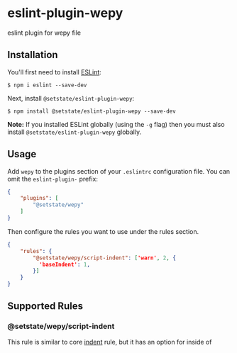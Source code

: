 # eslint-plugin-wepy

eslint plugin for wepy file

## Installation

You'll first need to install [ESLint](http://eslint.org):

```
$ npm i eslint --save-dev
```

Next, install `@setstate/eslint-plugin-wepy`:

```
$ npm install @setstate/eslint-plugin-wepy --save-dev
```

**Note:** If you installed ESLint globally (using the `-g` flag) then you must also install `@setstate/eslint-plugin-wepy` globally.

## Usage

Add `wepy` to the plugins section of your `.eslintrc` configuration file. You can omit the `eslint-plugin-` prefix:

```json
{
    "plugins": [
        "@setstate/wepy"
    ]
}
```


Then configure the rules you want to use under the rules section.

```json
{
    "rules": {
        "@setstate/wepy/script-indent": ['warn', 2, {
          'baseIndent': 1,
        }]
    }
}
```

## Supported Rules

### @setstate/wepy/script-indent

This rule is similar to core [indent](https://eslint.org/docs/rules/indent) rule, but it has an option for inside of <script> tag.






